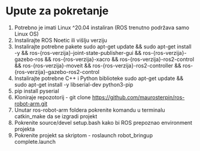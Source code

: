 # Upute za pokretanje

1. Potrebno je imati Linux ^20.04 instaliran (ROS trenutno podržava samo Linux OS)
2. Instalirajte ROS Noetic ili višlju verziju
3. Instalirajte potrebne pakete sudo apt-get update && sudo apt-get install -y && ros-{ros-verzija}-joint-state-publisher-gui && ros-{ros-verzija}-gazebo-ros && ros-{ros-verzija}-xacro && ros-{ros-verzija}-ros2-control && ros-{ros-verzija}-moveit && ros-{ros-verzija}-ros2-controller && ros-{ros-verzija}-gazebo-ros2-control
4. Instalirajte potrebne C++ i Python biblioteke sudo apt-get update && sudo apt-get install -y libserial-dev python3-pip
5. pip install pyserial
6. Kloniraje repozotorij - git clone https://github.com/maurosterpin/ros-robot-arm.git
7. Unutar ros-robot-arm foldera pokrenite komandu u terminalu catkin_make da se izgradi projekt
8. Pokrenite source/devel setup.bash kako bi ROS prepoznao environment projekta
9. Pokrenite projekt sa skriptom - roslaunch robot_bringup complete.launch 

